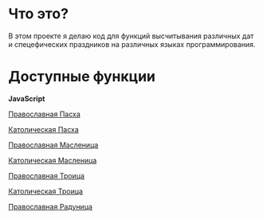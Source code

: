# Что это?

В этом проекте я делаю код для функций высчитывания различных дат и спецефических праздников на различных языках программирования.

# Доступные функции

**JavaScript**

[Православная Пасха](https://github.com/AlexeiCrystal/calendar-calculator/blob/main/JavaScript-Calculator/Orthodox-Easter.js)

[Католическая Пасха](https://github.com/AlexeiCrystal/calendar-calculator/blob/main/JavaScript-Calculator/Catholic-Easter.js)

[Православная Масленица](https://github.com/AlexeiCrystal/calendar-calculator/blob/main/JavaScript-Calculator/Orthodox-Shrovetide.js)

[Католическая Масленица](https://github.com/AlexeiCrystal/calendar-calculator/blob/main/JavaScript-Calculator/Catholic-Shrovetide.js)

[Православная Троица](https://github.com/AlexeiCrystal/calendar-calculator/blob/main/JavaScript-Calculator/Orthodox-Trinity.js)

[Католическая Троица](https://github.com/AlexeiCrystal/calendar-calculator/blob/main/JavaScript-Calculator/Catholic-Trinity.js)

[Православная Радуница](https://github.com/AlexeiCrystal/calendar-calculator/blob/main/JavaScript-Calculator/Orthodox-Raduinica.js)
